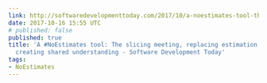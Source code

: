 ```yaml
---
link: http://softwaredevelopmenttoday.com/2017/10/a-noestimates-tool-the-slicing-meeting-replacing-estimation-meetings-while-creating-shared-understanding/
date: 2017-10-16 15:55 UTC
# published: false
published: true
title: 'A #NoEstimates tool: The slicing meeting, replacing estimation meetings while
  creating shared understanding - Software Development Today'
tags:
- NoEstimates
---
```




